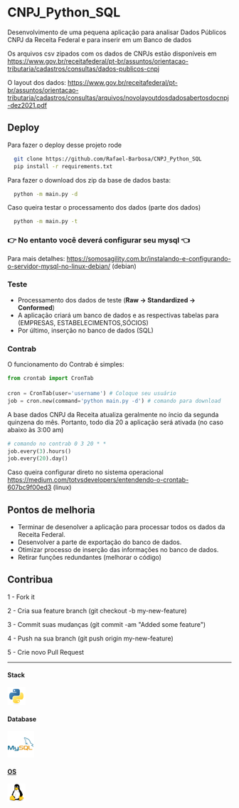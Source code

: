 # CNPJ_Python_SQL

Desenvolvimento de uma pequena aplicação para analisar Dados Públicos CNPJ da Receita Federal e para inserir em um Banco de dados 

Os arquivos csv zipados com os dados de CNPJs estão disponíveis em https://www.gov.br/receitafederal/pt-br/assuntos/orientacao-tributaria/cadastros/consultas/dados-publicos-cnpj

O layout dos dados: https://www.gov.br/receitafederal/pt-br/assuntos/orientacao-tributaria/cadastros/consultas/arquivos/novolayoutdosdadosabertosdocnpj-dez2021.pdf


## Deploy

Para fazer o deploy desse projeto rode

```bash
  git clone https://github.com/Rafael-Barbosa/CNPJ_Python_SQL
  pip install -r requirements.txt
```

Para fazer o download dos zip da base de dados basta:

```bash
  python -m main.py -d
```

Caso queira testar o processamento dos dados (parte dos dados)

```bash
  python -m main.py -t
```

### :point_right: No entanto você deverá configurar seu mysql :point_left:

Para mais detalhes: https://somosagility.com.br/instalando-e-configurando-o-servidor-mysql-no-linux-debian/ (debian)

### Teste
 - Processamento dos dados de teste (**Raw -> Standardized -> Conformed**)
 - A aplicação criará um banco de dados e as respectivas tabelas para (EMPRESAS, ESTABELECIMENTOS,SÓCIOS)
 - Por último, inserção no banco de dados (SQL)


### Contrab

O funcionamento do Contrab é simples:

```Python
from crontab import CronTab

cron = CronTab(user='username') # Coloque seu usuário
job = cron.new(command='python main.py -d') # comando para download
```
A base dados CNPJ da Receita atualiza geralmente no íncio da segunda quinzena do mês.
Portanto, todo dia 20 a aplicação será ativada (no caso abaixo às 3:00 am)
```Python
# comando no contrab 0 3 20 * * 
job.every(3).hours()
job.every(20).day()
```
Caso queira configurar direto no sistema operacional 
https://medium.com/totvsdevelopers/entendendo-o-crontab-607bc9f00ed3 (linux)


## Pontos de melhoria

- Terminar de desenolver a aplicação para processar todos os dados da Receita Federal.
- Desenvolver a parte de exportação do banco de dados.
- Otimizar processo de inserção das informações no banco de dados.
- Retirar funções redundantes (melhorar o código)

## Contribua 

1 - Fork it

2 - Cria sua feature branch (git checkout -b my-new-feature)

3 - Commit suas mudanças (git commit -am "Added some feature")

4 - Push na sua branch (git push origin my-new-feature)

5 - Crie novo Pull Request


_____

#### Stack 

 </a> <a href="https://www.python.org" target="_blank" rel="noreferrer"> <img src="https://raw.githubusercontent.com/devicons/devicon/master/icons/python/python-original.svg" alt="python" width="40" height="40"/> </a> </p>

#### Database
 <a href="https://www.mysql.com/" target="_blank" rel="noreferrer"> <img src="https://raw.githubusercontent.com/devicons/devicon/master/icons/mysql/mysql-original-wordmark.svg" alt="mysql" width="60" height="60"/>

#### OS
</a> <a href="https://www.linux.org/" target="_blank" rel="noreferrer"> <img src="https://raw.githubusercontent.com/devicons/devicon/master/icons/linux/linux-original.svg" alt="linux" width="40" height="40"/> </a>




